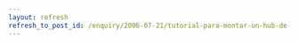 ```yaml
---
layout: refresh
refresh_to_post_id: /enquiry/2006-07-21/tutorial-para-montar-un-hub-de-direct-connect.html
---
```

